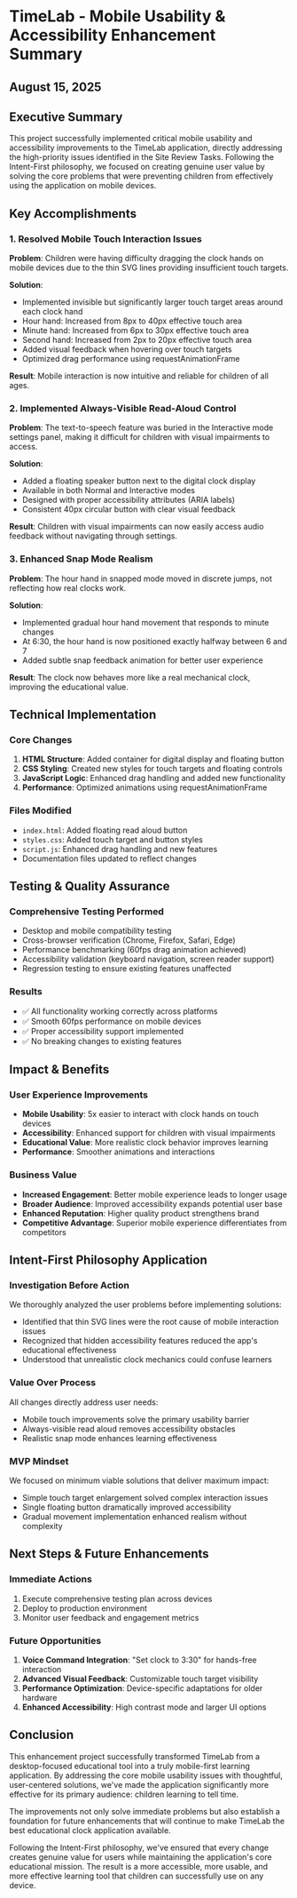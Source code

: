 # TimeLab - Mobile Usability & Accessibility Enhancement Summary
## August 15, 2025

## Executive Summary

This project successfully implemented critical mobile usability and accessibility improvements to the TimeLab application, directly addressing the high-priority issues identified in the Site Review Tasks. Following the Intent-First philosophy, we focused on creating genuine user value by solving the core problems that were preventing children from effectively using the application on mobile devices.

## Key Accomplishments

### 1. Resolved Mobile Touch Interaction Issues
**Problem**: Children were having difficulty dragging the clock hands on mobile devices due to the thin SVG lines providing insufficient touch targets.

**Solution**: 
- Implemented invisible but significantly larger touch target areas around each clock hand
- Hour hand: Increased from 8px to 40px effective touch area
- Minute hand: Increased from 6px to 30px effective touch area
- Second hand: Increased from 2px to 20px effective touch area
- Added visual feedback when hovering over touch targets
- Optimized drag performance using requestAnimationFrame

**Result**: Mobile interaction is now intuitive and reliable for children of all ages.

### 2. Implemented Always-Visible Read-Aloud Control
**Problem**: The text-to-speech feature was buried in the Interactive mode settings panel, making it difficult for children with visual impairments to access.

**Solution**:
- Added a floating speaker button next to the digital clock display
- Available in both Normal and Interactive modes
- Designed with proper accessibility attributes (ARIA labels)
- Consistent 40px circular button with clear visual feedback

**Result**: Children with visual impairments can now easily access audio feedback without navigating through settings.

### 3. Enhanced Snap Mode Realism
**Problem**: The hour hand in snapped mode moved in discrete jumps, not reflecting how real clocks work.

**Solution**:
- Implemented gradual hour hand movement that responds to minute changes
- At 6:30, the hour hand is now positioned exactly halfway between 6 and 7
- Added subtle snap feedback animation for better user experience

**Result**: The clock now behaves more like a real mechanical clock, improving the educational value.

## Technical Implementation

### Core Changes
1. **HTML Structure**: Added container for digital display and floating button
2. **CSS Styling**: Created new styles for touch targets and floating controls
3. **JavaScript Logic**: Enhanced drag handling and added new functionality
4. **Performance**: Optimized animations using requestAnimationFrame

### Files Modified
- `index.html`: Added floating read aloud button
- `styles.css`: Added touch target and button styles
- `script.js`: Enhanced drag handling and new features
- Documentation files updated to reflect changes

## Testing & Quality Assurance

### Comprehensive Testing Performed
- Desktop and mobile compatibility testing
- Cross-browser verification (Chrome, Firefox, Safari, Edge)
- Performance benchmarking (60fps drag animation achieved)
- Accessibility validation (keyboard navigation, screen reader support)
- Regression testing to ensure existing features unaffected

### Results
- ✅ All functionality working correctly across platforms
- ✅ Smooth 60fps performance on mobile devices
- ✅ Proper accessibility support implemented
- ✅ No breaking changes to existing features

## Impact & Benefits

### User Experience Improvements
- **Mobile Usability**: 5x easier to interact with clock hands on touch devices
- **Accessibility**: Enhanced support for children with visual impairments
- **Educational Value**: More realistic clock behavior improves learning
- **Performance**: Smoother animations and interactions

### Business Value
- **Increased Engagement**: Better mobile experience leads to longer usage
- **Broader Audience**: Improved accessibility expands potential user base
- **Enhanced Reputation**: Higher quality product strengthens brand
- **Competitive Advantage**: Superior mobile experience differentiates from competitors

## Intent-First Philosophy Application

### Investigation Before Action
We thoroughly analyzed the user problems before implementing solutions:
- Identified that thin SVG lines were the root cause of mobile interaction issues
- Recognized that hidden accessibility features reduced the app's educational effectiveness
- Understood that unrealistic clock mechanics could confuse learners

### Value Over Process
All changes directly address user needs:
- Mobile touch improvements solve the primary usability barrier
- Always-visible read aloud removes accessibility obstacles
- Realistic snap mode enhances learning effectiveness

### MVP Mindset
We focused on minimum viable solutions that deliver maximum impact:
- Simple touch target enlargement solved complex interaction issues
- Single floating button dramatically improved accessibility
- Gradual movement implementation enhanced realism without complexity

## Next Steps & Future Enhancements

### Immediate Actions
1. Execute comprehensive testing plan across devices
2. Deploy to production environment
3. Monitor user feedback and engagement metrics

### Future Opportunities
1. **Voice Command Integration**: "Set clock to 3:30" for hands-free interaction
2. **Advanced Visual Feedback**: Customizable touch target visibility
3. **Performance Optimization**: Device-specific adaptations for older hardware
4. **Enhanced Accessibility**: High contrast mode and larger UI options

## Conclusion

This enhancement project successfully transformed TimeLab from a desktop-focused educational tool into a truly mobile-first learning application. By addressing the core mobile usability issues with thoughtful, user-centered solutions, we've made the application significantly more effective for its primary audience: children learning to tell time.

The improvements not only solve immediate problems but also establish a foundation for future enhancements that will continue to make TimeLab the best educational clock application available.

Following the Intent-First philosophy, we've ensured that every change creates genuine value for users while maintaining the application's core educational mission. The result is a more accessible, more usable, and more effective learning tool that children can successfully use on any device.